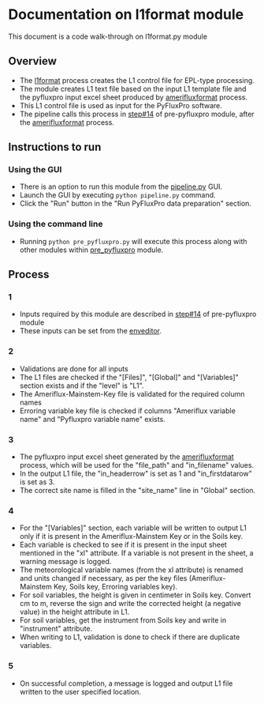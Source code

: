 # Documentation on l1format module
This document is a code walk-through on l1format.py module

## Overview
- The [l1format](https://github.com/ncsa/ameriflux-pipeline/blob/develop/ameriflux_pipeline/pyfluxpro/l1format.py) process creates the L1 control file for EPL-type processing.
- The module creates L1 text file based on the input L1 template file and the pyfluxpro input excel sheet produced by [amerifluxformat](https://github.com/ncsa/ameriflux-pipeline/blob/develop/docs/pyfluxpro/amerifluxformat.md) process.
- This L1 control file is used as input for the PyFluxPro software. 
- The pipeline calls this process in [step#14](https://github.com/ncsa/ameriflux-pipeline/blob/develop/docs/prepyfluxpro.md#14) of pre-pyfluxpro module, after the [amerifluxformat](https://github.com/ncsa/ameriflux-pipeline/blob/develop/docs/pyfluxpro/amerifluxformat.md) process.

## Instructions to run

### Using the GUI
- There is an option to run this module from the [pipeline.py](https://github.com/ncsa/ameriflux-pipeline/blob/develop/ameriflux_pipeline/pipeline.py) GUI.
- Launch the GUI by executing ```python pipeline.py``` command.
- Click the "Run" button in the "Run PyFluxPro data preparation" section.

### Using the command line
- Running ```python pre_pyfluxpro.py``` will execute this process along with other modules within [pre_pyfluxpro](https://github.com/ncsa/ameriflux-pipeline/blob/develop/docs/prepyfluxpro.md) module.

## Process

### 1
- Inputs required by this module are described in [step#14](https://github.com/ncsa/ameriflux-pipeline/blob/develop/docs/prepyfluxpro.md#14) of pre-pyfluxpro module
- These inputs can be set from the [enveditor](https://github.com/ncsa/ameriflux-pipeline/blob/develop/docs/enveditor.md).

### 2
- Validations are done for all inputs
- The L1 files are checked if the "[Files]", "[Global]" and "[Variables]" section exists and if the "level" is "L1".
- The Ameriflux-Mainstem-Key file is validated for the required column names
- Erroring variable key file is checked if columns "Ameriflux variable name" and "Pyfluxpro variable name" exists.

### 3
- The pyfluxpro input excel sheet generated by the [amerifluxformat](https://github.com/ncsa/ameriflux-pipeline/blob/develop/docs/pyfluxpro/amerifluxformat.md) process, which will be used for the "file_path" and "in_filename" values.
- In the output L1 file, the "in_headerrow" is set as 1 and "in_firstdatarow" is set as 3. 
- The correct site name is filled in the "site_name" line in "Global" section.

### 4
- For the "[Variables]" section, each variable will be written to output L1 only if it is present in the Ameriflux-Mainstem Key or in the Soils key.
- Each variable is checked to see if it is present in the input sheet mentioned in the "xl" attribute. If a variable is not present in the sheet, a warning message is logged.
- The meteorological variable names (from the xl attribute) is renamed and units changed if necessary, as per the key files (Ameriflux-Mainstem Key, Soils key, Erroring variables key).
- For soil variables, the height is given in centimeter in Soils key. Convert cm to m, reverse the sign and write the corrected height (a negative value) in the height attribute in L1.
- For soil variables, get the instrument from Soils key and write in "instrument" attribute.
- When writing to L1, validation is done to check if there are duplicate variables.

### 5
- On successful completion, a message is logged and output L1 file written to the user specified location.



